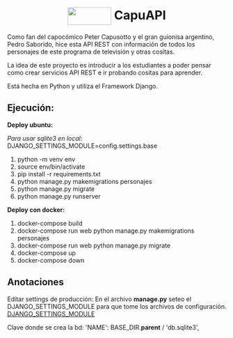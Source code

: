 <h1 align="center">
  <img align="center"; src="http://petercapusotto.tv/wp-content/uploads/2016/05/logo-3.png" width="100px"; height="40px">
    CapuAPI
</h1>

Como fan del capocómico Peter Capusotto y el gran guionisa argentino, Pedro Saborido, hice esta API REST con información de todos los personajes de este programa de televisión y otras cositas.

La idea de este proyecto es introducir a los estudiantes a poder pensar como crear servicios API REST e ir probando cositas para aprender.

Está hecha en Python y utiliza el Framework Django.
## Ejecución:
**Deploy ubuntu:**

*Para usar sqlite3 en local:* DJANGO_SETTINGS_MODULE=config.settings.base

1) python -m venv env
2) source env/bin/activate
3) pip install -r requirements.txt
4) python manage.py makemigrations personajes
5) python manage.py migrate
6) python manage.py runserver

**Deploy con docker:**
1) docker-compose build
2) docker-compose run web python manage.py makemigrations personajes
3) docker-compose run web python manage.py migrate
4) docker-compose up
5) docker-compose down

## Anotaciones
Editar settings de producción:
En el archivo **manage.py** seteo el DJANGO_SETTINGS_MODULE para que tome los archivos de configuración.
[DJANGO_SETTINGS_MODULE](https://docs.djangoproject.com/en/3.2/topics/settings/#envvar-DJANGO_SETTINGS_MODULE)

Clave donde se crea la bd:
'NAME': BASE_DIR.**parent** / 'db.sqlite3',

